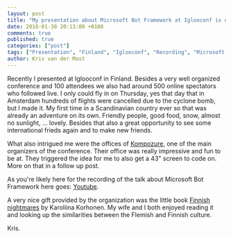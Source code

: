 ```yaml
---
layout: post
title: "My presentation about Microsoft Bot Framework at Iglooconf is online"
date: 2018-01-30 20:13:00 +0100
comments: true
published: true
categories: ["post"]
tags: ["Presentation", "Finland", "Iglooconf", "Recording", "Microsoft Bot Framework"]
author: Kris van der Mast
---
```

Recently I presented at Iglooconf in Finland. Besides a very well organized conference and 100 attendees we also had around 500 online spectators who followed live. I only could fly in on Thursday, yes that day that in Amsterdam hundreds of flights were cancelled due to the cyclone bomb, but I made it. My first time in a Scandinavian country ever so that was already an adventure on its own. Friendly people, good food, snow, almost no sunlight, ... lovely. Besides that also a great opportunity to see some international frieds again and to make new friends.  

What also intrigued me were the offices of [Kompozure][1], one of the main organizers of the conference. Their office was really impressive and fun to be at. They triggered the idea for me to also get a 43" screen to code on. More on that in a follow up post.

As you're likely here for the recording of the talk about Microsoft Bot Framework here goes: [Youtube][2].

A very nice gift provided by the organization was the little book [Finnish nightmares][3] by Karoliina Korhonen. My wife and I both enjoyed reading it and looking up the similarities between the Flemish and Finnish culture.

Kris.

[1]:http://www.kompozure.com/home
[2]:https://www.youtube.com/watch?v=CRjy1ANbQNM 
[3]:http://finnishnightmares.blogspot.be/